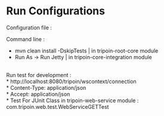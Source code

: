 # Run Configurations

Configuration file :

Command line :
- mvn clean install -DskipTests | in tripoin-root-core module
- Run As -> Run Jetty | in tripoin-core-integration module
<br>
Run test for development : <br>
* http://localhost:8080/tripoin/wscontext/connection<br>
	* Content-Type: application/json<br>
	* Accept: application/json<br>
* Test For JUnit Class in tripoin-web-service module :<br>
  com.tripoin.web.test.WebServiceGETTest